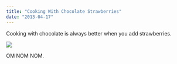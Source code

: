 ```yaml
---
title: "Cooking With Chocolate Strawberries"
date: "2013-04-17"
---
```


Cooking with chocolate is always better when you add strawberries.

![](images/tumblr_inline_ml75vfLYaV1qz4rgp.jpg)

OM NOM NOM.
